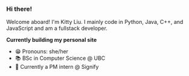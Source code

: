 ### Hi there!


Welcome aboard! 
I'm Kitty Liu. I mainly code in Python, Java, C++, and JavaScript and am a fullstack developer.

**Currently building my personal site**

- 😁 Pronouns: she/her
- 📚 BSc in Computer Science @ UBC
- 💼 Currently a PM intern @ Signify

